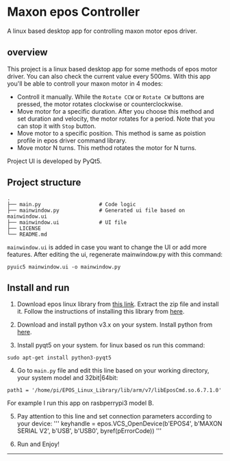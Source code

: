 # Maxon epos Controller
A linux based desktop app for controlling maxon motor epos driver.

## overview
This project is a linux based desktop app for some methods of epos motor driver. You can also check the current value every 500ms. With this app you'll be able to controll your maxon motor in 4 modes:
* Controll it manually. While the `Rotate CCW` or `Rotate CW` buttons are pressed, the motor rotates clockwise or counterclockwise.
* Move motor for a specific duration. After you choose this method and set duration and velocity, the motor rotates for a period. Note that you can stop it with `Stop` button. 
* Move motor to a specific position. This method is same as poistion profile in epos driver command library. 
* Move motor N turns. This method rotates the motor for N turns.

Project UI is developed by PyQt5.

## Project structure

    .
    ├── main.py                   # Code logic  
    ├── mainwindow.py             # Generated ui file based on mainwindow.ui
    ├── mainwindow.ui             # UI file
    ├── LICENSE
    └── README.md
    
`mainwindow.ui` is added in case you want to change the UI or add more features. After editing the ui, regenerate mainwindow.py with this command:
```
pyuic5 mainwindow.ui -o mainwindow.py
```

## Install and run
1. Download epos linux library from [this link](https://www.maxongroup.net.au/maxon/view/product/control/Positionierung/280937?download=show). Extract the zip file and install it. Follow the instructions of installing this library from [here](https://www.maxongroup.com/medias/sys_master/8823917281310.pdf).

2. Download and install python v3.x on your system. Install python from [here](https://www.python.org/downloads/).

3. Install pyqt5 on your system. for linux based os run this command:

```
sudo apt-get install python3-pyqt5
```

4. Go to `main.py` file and edit this line based on your working directory, your system model and 32bit|64bit:
```
path1 = '/home/pi/EPOS_Linux_Library/lib/arm/v7/libEposCmd.so.6.7.1.0'
```
For example I run this app on rasbperrypi3 model B.

5. Pay attention to this line and set connection parameters according to your device:
'''
keyhandle = epos.VCS_OpenDevice(b'EPOS4', b'MAXON SERIAL V2', b'USB', b'USB0', byref(pErrorCode))
'''

6. Run and Enjoy!

---

